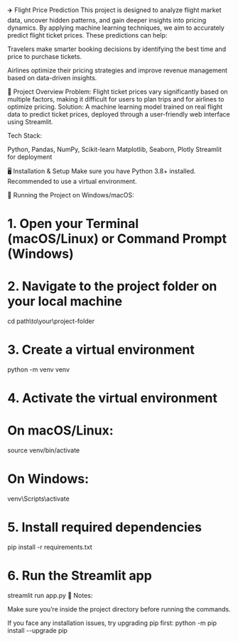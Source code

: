 ✈️ Flight Price Prediction
This project is designed to analyze flight market data, uncover hidden patterns, and gain deeper insights into pricing dynamics. By applying machine learning techniques, we aim to accurately predict flight ticket prices. These predictions can help:

Travelers make smarter booking decisions by identifying the best time and price to purchase tickets.

Airlines optimize their pricing strategies and improve revenue management based on data-driven insights.


📌 Project Overview
Problem: Flight ticket prices vary significantly based on multiple factors, making it difficult for users to plan trips and for airlines to optimize pricing.
Solution: A machine learning model trained on real flight data to predict ticket prices, deployed through a user-friendly web interface using Streamlit.

Tech Stack:

Python, Pandas, NumPy, Scikit-learn
Matplotlib, Seaborn, Plotly
Streamlit for deployment


🖥️ Installation & Setup
Make sure you have Python 3.8+ installed. Recommended to use a virtual environment.


🔧 Running the Project on Windows/macOS:
# 1. Open your Terminal (macOS/Linux) or Command Prompt (Windows)

# 2. Navigate to the project folder on your local machine
cd path\to\your\project-folder

# 3. Create a virtual environment
python -m venv venv

# 4. Activate the virtual environment
# On macOS/Linux:
source venv/bin/activate
# On Windows:
venv\Scripts\activate

# 5. Install required dependencies
pip install -r requirements.txt

# 6. Run the Streamlit app
streamlit run app.py
📝 Notes:

Make sure you’re inside the project directory before running the commands.

If you face any installation issues, try upgrading pip first:
python -m pip install --upgrade pip
